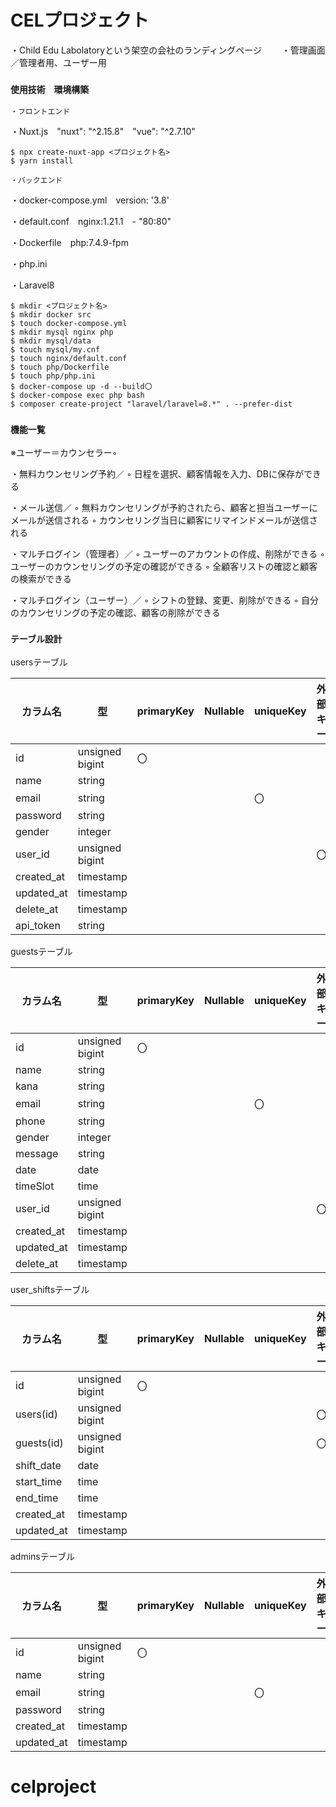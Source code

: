 # CELプロジェクト

・Child Edu Labolatoryという架空の会社のランディングページ　　
・管理画面／管理者用、ユーザー用


### `使用技術　環境構築`

`・フロントエンド`

  ・Nuxt.js　"nuxt": "^2.15.8"　"vue": "^2.7.10"
    
    $ npx create-nuxt-app <プロジェクト名>
    $ yarn install
    
`・バックエンド` 

  ・docker-compose.yml　version: '3.8'
  
  ・default.conf　nginx:1.21.1　- "80:80"
  
  ・Dockerfile　php:7.4.9-fpm
  
  ・php.ini
  
  ・Laravel8
  
    $ mkdir <プロジェクト名>
    $ mkdir docker src
    $ touch docker-compose.yml
    $ mkdir mysql nginx php
    $ mkdir mysql/data
    $ touch mysql/my.cnf
    $ touch nginx/default.conf
    $ touch php/Dockerfile
    $ touch php/php.ini
    $ docker-compose up -d --build〇
    $ docker-compose exec php bash
    $ composer create-project "laravel/laravel=8.*" . --prefer-dist

### `機能一覧`
  ※ユーザー＝カウンセラー◦

  ・無料カウンセリング予約／ ◦ 日程を選択、顧客情報を入力、DBに保存ができる

  ・メール送信／ 
  ◦ 無料カウンセリングが予約されたら、顧客と担当ユーザーにメールが送信される
  ◦ カウンセリング当日に顧客にリマインドメールが送信される
  
  ・マルチログイン（管理者）／
  ◦ ユーザーのアカウントの作成、削除ができる
  ◦ ユーザーのカウンセリングの予定の確認ができる
  ◦ 全顧客リストの確認と顧客の検索ができる

  ・マルチログイン（ユーザー）／ 
  ◦ シフトの登録、変更、削除ができる
  ◦ 自分のカウンセリングの予定の確認、顧客の削除ができる

### `テーブル設計`

usersテーブル

| カラム名 | 型 | primaryKey | Nullable | uniqueKey | 外部キー |
| --- | --- | --- | --- | --- | --- |
| id | unsigned bigint | 〇 |  |  |  |
| name | string |  |  |  |  |
| email | string |  |  | 〇 |  |
| password | string |  |  |  |  |
| gender | integer |  |  |  |  |
| user_id | unsigned bigint |  |  |  | 〇 |
| created_at | timestamp |  |  |  |  |
| updated_at | timestamp |  |  |  |  |
| delete_at | timestamp |  |  |  |  |
| api_token | string |  |  |  |  |

guestsテーブル

| カラム名 | 型 | primaryKey | Nullable | uniqueKey | 外部キー |
| --- | --- | --- | --- | --- | --- |
| id | unsigned bigint | 〇 |  |  |  |
| name | string |  |  |  |  |
| kana | string |  |  |  |  |
| email | string |  |  | 〇 |  |
| phone | string |  |  |  |  |
| gender | integer |  |  |  |  |
| message | string |  |  |  |  |
| date | date |  |  |  |  |
| timeSlot | time |  |  |  |  |
| user_id | unsigned bigint |  |  |  | 〇 |
| created_at | timestamp |  |  |  |  |
| updated_at | timestamp |  |  |  |  |
| delete_at | timestamp |  |  |  |  |

user_shiftsテーブル

| カラム名 | 型 | primaryKey | Nullable | uniqueKey | 外部キー |
| --- | --- | --- | --- | --- | --- |
| id | unsigned bigint | 〇 |  |  |  |
| users(id) | unsigned bigint |  |  |  | 〇 |
| guests(id) | unsigned bigint |  |  |  | 〇 |
| shift_date | date |  |  |  |  |
| start_time | time |  |  |  |  |
| end_time | time |  |  |  |  |
| created_at | timestamp |  |  |  |  |
| updated_at | timestamp |  |  |  |  |

adminsテーブル

| カラム名 | 型 | primaryKey | Nullable | uniqueKey | 外部キー |
| --- | --- | --- | --- | --- | --- |
| id | unsigned bigint | 〇 |  |  |  |
| name | string |  |  |  |  |
| email | string |  |  | 〇 |  |
| password | string |  |  |  |  |
| created_at | timestamp |  |  |  |  |
| updated_at | timestamp |  |  |  |  |
# celproject
